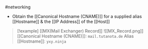 #networking 
- Obtain the [[Canonical Hostname (CNAME)]] for a supplied alias [[Hostname]] & the [[IP Address]] of the [[Host]]


> [!example] [[MX(Mail Exchanger) Record]]
> ![[MX_Record.png]]
> [[Canonical Hostname (CNAME)]]: ``mail.tutanota.de``
> Alias [[Hostname]]: ``yxy.ninja``
